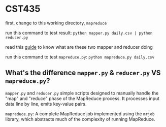 # CST435

first, change to this working directory, `mapreduce`

run this command to test result: `python mapper.py daily.csv | python reducer.py`

read this [guide](https://medium.com/@rrfd/your-first-map-reduce-using-hadoop-with-python-and-osx-ca3b6f3dfe78) to know what are these two mapper and reducer doing

run this command to test `mapreduce.py`: `python mapreduce.py daily.csv`


## What's the difference `mapper.py` & `reducer.py` VS `mapreduce.py`?

`mapper.py` and `reducer.py` simple scripts designed to manually handle the "map" and "reduce" phase of the MapReduce process. It processes input data line by line, emits key-value pairs.

`mapreduce.py`: A complete MapReduce job implemented using the `mrjob` library, which abstracts much of the complexity of running MapReduce.
